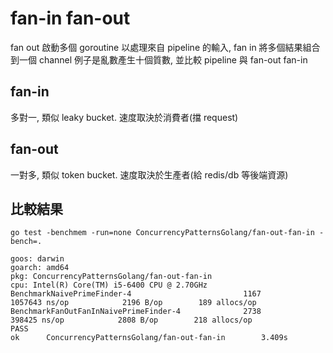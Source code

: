 # fan-in fan-out
fan out 啟動多個 goroutine 以處理來自 pipeline 的輸入,
fan in 將多個結果組合到一個 channel
例子是亂數產生十個質數, 並比較 pipeline 與 fan-out fan-in

## fan-in
多對一, 類似 leaky bucket. 速度取決於消費者(擋 request)

## fan-out
一對多, 類似 token bucket. 速度取決於生產者(給 redis/db 等後端資源)

## 比較結果
```shell
go test -benchmem -run=none ConcurrencyPatternsGolang/fan-out-fan-in -bench=.
```

```
goos: darwin
goarch: amd64
pkg: ConcurrencyPatternsGolang/fan-out-fan-in
cpu: Intel(R) Core(TM) i5-6400 CPU @ 2.70GHz
BenchmarkNaivePrimeFinder-4                         1167           1057643 ns/op            2196 B/op        189 allocs/op
BenchmarkFanOutFanInNaivePrimeFinder-4              2738            398425 ns/op            2808 B/op        218 allocs/op
PASS
ok      ConcurrencyPatternsGolang/fan-out-fan-in        3.409s
```